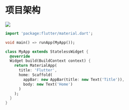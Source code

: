 # 项目架构

![](https://github-riskers-blog.oss-cn-qingdao.aliyuncs.com/20190106181933.png?x-oss-process=style/width)

```dart
import 'package:flutter/material.dart';

void main() => runApp(MyApp());

class MyApp extends StatelessWidget {
  @override
  Widget build(BuildContext context) {
    return MaterialApp(
      title: 'Flutter',
      home: Scaffold(
        appBar: new AppBar(title: new Text('Title')),
        body: new Text('Home')
      )
    );
  }
}
```